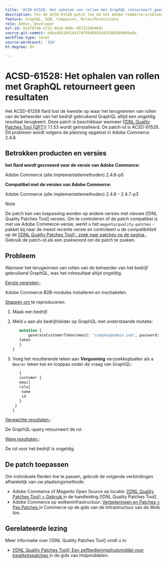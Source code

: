 ```yaml
---
title: 'ACSD-61528: Het ophalen van rollen met GraphQL retourneert geen resultaten'
description: Pas de ACSD-61528-patch toe om het Adobe Commerce-probleem op te lossen, waarbij het ophalen van rollen van de beheerder van het bedrijf met GraphQL altijd een null-resultaat oplevert.
feature: GraphQL, B2B, Companies, Roles/Permissions
role: Admin, Developer
exl-id: 81d78746-e723-4b18-860c-d973158b469c
source-git-commit: e6ba48b10918437df8846992d435d65db0669eda
workflow-type: tm+mt
source-wordcount: '316'
ht-degree: 0%

---
```


# ACSD-61528: Het ophalen van rollen met GraphQL retourneert geen resultaten

Het ACSD-61258 flard lost de kwestie op waar het terugwinnen van rollen van de beheerder van het bedrijf gebruikend GraphQL altijd een ongeldig resultaat terugkeert. Deze patch is beschikbaar wanneer [[!DNL Quality Patches Tool (QPT)]](/help/tools/quality-patches-tool/quality-patches-tool-to-self-serve-quality-patches.md) 1.1.53 wordt geïnstalleerd. De patch-id is ACSD-61528. Dit probleem wordt volgens de planning opgelost in Adobe Commerce 2.4.8.

## Betrokken producten en versies

**het flard wordt gecreeerd voor de versie van Adobe Commerce:**

Adobe Commerce (alle implementatiemethoden) 2.4.6-p5

**Compatibel met de versies van Adobe Commerce:**

Adobe Commerce (alle implementatiemethoden) 2.4.6 - 2.4.7-p3

>[!NOTE]
>
>De patch kan van toepassing worden op andere versies met nieuwe [!DNL Quality Patches Tool] versies. Om te controleren of de patch compatibel is met uw Adobe Commerce-versie, werkt u het `magento/quality-patches` -pakket bij naar de meest recente versie en controleert u de compatibiliteit op de [[!DNL Quality Patches Tool] : zoek naar patches op de pagina ](https://experienceleague.adobe.com/tools/commerce-quality-patches/index.html?lang=nl-NL) . Gebruik de patch-id als een zoekwoord om de patch te zoeken.

## Probleem

Wanneer het terugwinnen van rollen van de beheerder van het bedrijf gebruikend GraphQL, was het rolresultaat altijd ongeldig.

<u> Eerste vereisten:</u>:

Adobe Commerce B2B-modules installeren en inschakelen.

<u> Stappen om </u> te reproduceren:

1. Maak een bedrijf.
1. Meld u aan als bedrijfsleider op GraphQL met onderstaande mutatie:

   ```GraphQL
      mutation {
          generateCustomerToken(email: "company@admin.com", password: "PASSWORD") {
      token
      }
   }
   ```

1. Voeg het resulterende teken aan **Vergunning** verzoekkopballen als a `Bearer` teken toe en looppas onder de vraag van GraphQL:

   ```GraphQL
      {
      customer {
      email
      role{
       name
       id
      }
    }
   }
   ```

<u> Verwachte resultaten </u>:

De GraphQL-query retourneert de rol.

<u> Ware resultaten </u>:

De rol voor het bedrijf is ongeldig.

## De patch toepassen

Om individuele flarden toe te passen, gebruik de volgende verbindingen afhankelijk van uw plaatsingsmethode:

* Adobe Commerce of Magento Open Source op locatie: [[!DNL Quality Patches Tool]  > Gebruik ](/help/tools/quality-patches-tool/usage.md) in de handleiding [!DNL Quality Patches Tool] .
* Adobe Commerce op wolkeninfrastructuur: [ Verbeteringen en Patches > Pas Patches ](https://experienceleague.adobe.com/docs/commerce-cloud-service/user-guide/develop/upgrade/apply-patches.html?lang=nl-NL) in Commerce op de gids van de Infrastructuur van de Wolk toe.

## Gerelateerde lezing

Meer informatie over [!DNL Quality Patches Tool] vindt u in:

* [[!DNL Quality Patches Tool]: Een zelfbedieningshulpmiddel voor kwaliteitspatches ](/help/tools/quality-patches-tool/quality-patches-tool-to-self-serve-quality-patches.md) in de gids van Hulpmiddelen.
